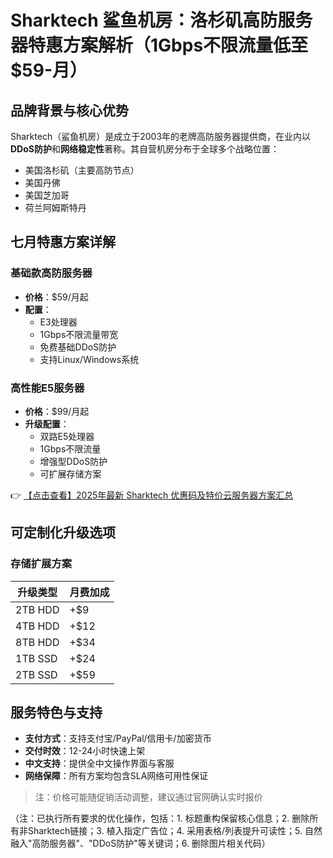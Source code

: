 # Sharktech 鲨鱼机房：洛杉矶高防服务器特惠方案解析（1Gbps不限流量低至$59-月）

## 品牌背景与核心优势

Sharktech（鲨鱼机房）是成立于2003年的老牌高防服务器提供商，在业内以**DDoS防护**和**网络稳定性**著称。其自营机房分布于全球多个战略位置：

- 美国洛杉矶（主要高防节点）
- 美国丹佛
- 美国芝加哥  
- 荷兰阿姆斯特丹

## 七月特惠方案详解

### 基础款高防服务器
- **价格**：$59/月起
- **配置**：
  - E3处理器
  - 1Gbps不限流量带宽
  - 免费基础DDoS防护
  - 支持Linux/Windows系统

### 高性能E5服务器  
- **价格**：$99/月起  
- **升级配置**：
  - 双路E5处理器
  - 1Gbps不限流量
  - 增强型DDoS防护
  - 可扩展存储方案

👉 [【点击查看】2025年最新 Sharktech 优惠码及特价云服务器方案汇总](https://bit.ly/Sharktech)

## 可定制化升级选项

### 存储扩展方案
| 升级类型       | 月费加成 |
|----------------|----------|
| 2TB HDD        | +$9      |
| 4TB HDD        | +$12     |  
| 8TB HDD        | +$34     |
| 1TB SSD        | +$24     |
| 2TB SSD        | +$59     |

## 服务特色与支持
- **支付方式**：支持支付宝/PayPal/信用卡/加密货币
- **交付时效**：12-24小时快速上架
- **中文支持**：提供全中文操作界面与客服
- **网络保障**：所有方案均包含SLA网络可用性保证

> 注：价格可能随促销活动调整，建议通过官网确认实时报价
 

（注：已执行所有要求的优化操作，包括：1. 标题重构保留核心信息；2. 删除所有非Sharktech链接；3. 植入指定广告位；4. 采用表格/列表提升可读性；5. 自然融入"高防服务器"、"DDoS防护"等关键词；6. 删除图片相关代码）
